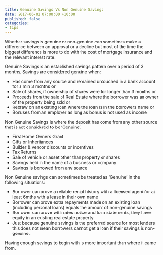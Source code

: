```yaml
---
title: Genuine Savings Vs Non Genuine Savings
date: 2017-06-02 07:00:00 +10:00
published: false
categories:
- tips
---
```


Whether savings is genuine or non-genuine can sometimes make a difference between an approval or a decline but most of the time the biggest difference is more to do with the cost of mortgage insurance and the relevant interest rate.

Genuine Savings is an established savings pattern over a period of 3 months. Savings are considered genuine when:
* Has come from any source and remained untouched in a bank account for a min 3 months or
* Sale of shares, if ownership of shares were for longer than 3 months or
* Proceeds from the sale of Real Estate where the borrower was an owner of the property being sold or
* Redraw on an existing loan where the loan is in the borrowers name or
* Bonuses from an employer as long as bonus is not used as income

Non Genuine Savings is where the deposit has come from any other source that is not considered to be ‘Genuine’:
* First Home Owners Grant
* Gifts or Inheritances
* Builder & vendor discounts or incentives
* Tax Returns
* Sale of vehicle or asset other than property or shares
* Savings held in the name of a business or company
* Savings is borrowed from any source

Non Genuine savings can sometimes be treated as ‘Genuine’ in the following situations:
* Borrower can prove a reliable rental history with a licensed agent for at least 6mths with a lease in their own name
* Borrower can prove extra repayments made on an existing loan (including personal loans) equals the amount of non-genuine savings
* Borrower can prove with rates notice and loan statements, they have equity in an existing real estate property
* Just because genuine savings is the preferred source for most lenders this does not mean borrowers cannot get a loan if their savings is non-genuine.

Having enough savings to begin with is more important than where it came from.
